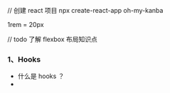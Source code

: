 // 创建 react 项目
npx create-react-app oh-my-kanba

1rem = 20px

// todo
了解 flexbox 布局知识点

### 1、Hooks

- 什么是 hooks ？
- 